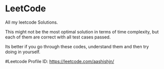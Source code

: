 # LeetCode

All my leetcode Solutions.

This might not be the most optimal solution in terms of time complexity, but each of them are correct with all test cases passed.

Its better if you go through these codes, understand them and then try doing in yourself.

#Leetcode Profile ID: https://leetcode.com/aashishjn/
